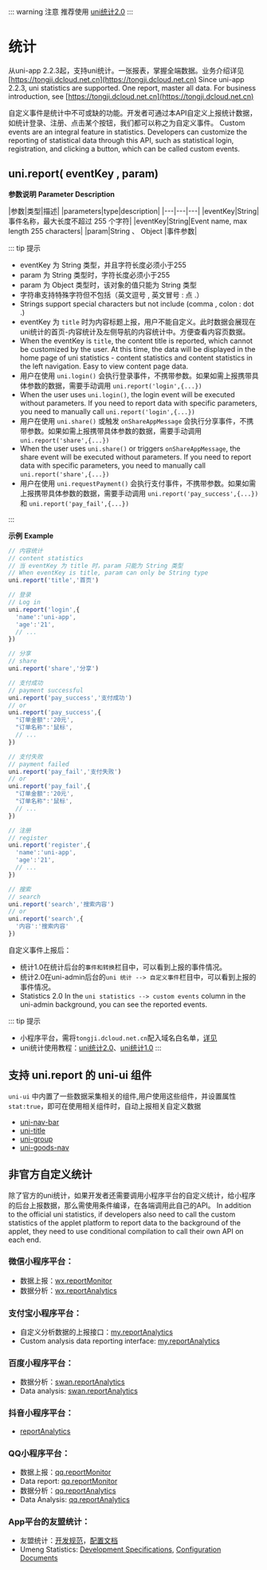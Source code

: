 ::: warning 注意
推荐使用 [uni统计2.0](https://uniapp.dcloud.io/uni-stat-v2.html)
:::
# 统计

从uni-app 2.2.3起，支持uni统计。一张报表，掌握全端数据。业务介绍详见[https://tongji.dcloud.net.cn](https://tongji.dcloud.net.cn)
Since uni-app 2.2.3, uni statistics are supported. One report, master all data. For business introduction, see [https://tongji.dcloud.net.cn](https://tongji.dcloud.net.cn)

自定义事件是统计中不可或缺的功能。开发者可通过本API自定义上报统计数据，如统计登录、注册、点击某个按钮，我们都可以称之为自定义事件。
Custom events are an integral feature in statistics. Developers can customize the reporting of statistical data through this API, such as statistical login, registration, and clicking a button, which can be called custom events.

## uni.report( eventKey , param)

**参数说明**
**Parameter Description**

|参数|类型|描述|
|parameters|type|description|
|---|---|---|
|eventKey|String|事件名称，最大长度不超过 255 个字符|
|eventKey|String|Event name, max length 255 characters|
|param|String 、 Object	|事件参数|

::: tip 提示
- eventKey 为 String 类型，并且字符长度必须小于255
- param 为 String 类型时，字符长度必须小于255
- param 为 Object 类型时，该对象的值只能为 String 类型
- 字符串支持特殊字符但不包括（英文逗号 , 英文冒号 : 点 .）
- Strings support special characters but not include (comma , colon : dot .)
- eventKey 为 `title` 时为内容标题上报，用户不能自定义。此时数据会展现在uni统计的首页-内容统计及左侧导航的内容统计中。方便查看内容页数据。
- When the eventKey is `title`, the content title is reported, which cannot be customized by the user. At this time, the data will be displayed in the home page of uni statistics - content statistics and content statistics in the left navigation. Easy to view content page data.
- 用户在使用 `uni.login()` 会执行登录事件，不携带参数。如果如需上报携带具体参数的数据，需要手动调用 `uni.report('login',{...})`
- When the user uses `uni.login()`, the login event will be executed without parameters. If you need to report data with specific parameters, you need to manually call `uni.report('login',{...})`
- 用户在使用 `uni.share()` 或触发 `onShareAppMessage` 会执行分享事件，不携带参数。如果如需上报携带具体参数的数据，需要手动调用 `uni.report('share',{...})`
- When the user uses `uni.share()` or triggers `onShareAppMessage`, the share event will be executed without parameters. If you need to report data with specific parameters, you need to manually call `uni.report('share',{...})`
- 用户在使用 `uni.requestPayment()` 会执行支付事件，不携带参数。如果如需上报携带具体参数的数据，需要手动调用 `uni.report('pay_success',{...})` 和 `uni.report('pay_fail',{...})`

:::

**示例**
**Example**

```javascript
// 内容统计
// content statistics
// 当 eventKey 为 title 时，param 只能为 String 类型
// When eventKey is title, param can only be String type
uni.report('title','首页')

// 登录
// Log in
uni.report('login',{
  'name':'uni-app',
  'age':'21',
  // ...
})

// 分享
// share
uni.report('share','分享')

// 支付成功
// payment successful
uni.report('pay_success','支付成功')
// or
uni.report('pay_success',{
  "订单金额":'20元',
  "订单名称":'鼠标',
  // ...
})

// 支付失败
// payment failed
uni.report('pay_fail','支付失败')
// or
uni.report('pay_fail',{
  "订单金额":'20元',
  "订单名称":'鼠标',
  // ...
})

// 注册
// register
uni.report('register',{
  'name':'uni-app',
  'age':'21',
  // ...
})

// 搜索
// search
uni.report('search','搜索内容')
// or
uni.report('search',{
  '内容':'搜索内容'
})

```

自定义事件上报后：
- 统计1.0在统计后台的`事件和转换`栏目中，可以看到上报的事件情况。
- 统计2.0在uni-admin后台的`uni 统计 --> 自定义事件`栏目中，可以看到上报的事件情况。
- Statistics 2.0 In the `uni statistics --> custom events` column in the uni-admin background, you can see the reported events.

::: tip 提示
- 小程序平台，需将`tongji.dcloud.net.cn`配入域名白名单，[详见](https://ask.dcloud.net.cn/article/36298)
- uni统计使用教程：[uni统计2.0](https://uniapp.dcloud.io/uni-stat-v2.html)、[uni统计1.0](https://uniapp.dcloud.io/uni-stat-v1.html)
:::

## 支持 uni.report 的 uni-ui 组件
`uni-ui` 中内置了一些数据采集相关的组件,用户使用这些组件，并设置属性 `stat:true`，即可在使用相关组件时，自动上报相关自定义数据

- [uni-nav-bar](https://ext.dcloud.net.cn/plugin?name=uni-nav-bar)
- [uni-title](https://ext.dcloud.net.cn/plugin?name=uni-title)
- [uni-group](https://ext.dcloud.net.cn/plugin?name=uni-group)
- [uni-goods-nav](https://ext.dcloud.net.cn/plugin?name=uni-goods-nav)

## 非官方自定义统计
除了官方的uni统计，如果开发者还需要调用小程序平台的自定义统计，给小程序的后台上报数据，那么需使用条件编译，在各端调用此自己的API。
In addition to the official uni statistics, if developers also need to call the custom statistics of the applet platform to report data to the background of the applet, they need to use conditional compilation to call their own API on each end.

### 微信小程序平台：
- 数据上报：[wx.reportMonitor](https://developers.weixin.qq.com/minigame/dev/api/data-analysis/wx.reportMonitor.html)
- 数据分析：[wx.reportAnalytics](https://developers.weixin.qq.com/miniprogram/dev/api/data-analysis/wx.reportAnalytics.html)

### 支付宝小程序平台：
- 自定义分析数据的上报接口：[my.reportAnalytics](https://docs.alipay.com/mini/api/report)
- Custom analysis data reporting interface: [my.reportAnalytics](https://docs.alipay.com/mini/api/report)

### 百度小程序平台：
- 数据分析：[swan.reportAnalytics](https://smartprogram.baidu.com/docs/develop/api/data/#swan-reportAnalytics/)
- Data analysis: [swan.reportAnalytics](https://smartprogram.baidu.com/docs/develop/api/data/#swan-reportAnalytics/)

### 抖音小程序平台：
- [reportAnalytics](https://developer.open-douyin.com/docs/resource/zh-CN/mini-game/develop/open-capacity/data-analysis/tt-report-analytics/)

### QQ小程序平台：
- 数据上报：[qq.reportMonitor](https://q.qq.com/wiki/develop/miniprogram/API/open_port/port_dataup.html)
- Data report: [qq.reportMonitor](https://q.qq.com/wiki/develop/miniprogram/API/open_port/port_dataup.html)
- 数据分析：[qq.reportAnalytics](https://q.qq.com/wiki/develop/miniprogram/API/open_port/port_dataanalysis.html#qq-reportanalytics)
- Data Analysis: [qq.reportAnalytics](https://q.qq.com/wiki/develop/miniprogram/API/open_port/port_dataanalysis.html#qq-reportanalytics)

### App平台的友盟统计：
- 友盟统计：[开发规范](http://www.html5plus.org/doc/zh_cn/statistic.html)，[配置文档](https://ask.dcloud.net.cn/article/74)
- Umeng Statistics: [Development Specifications](http://www.html5plus.org/doc/zh_cn/statistic.html), [Configuration Documents](https://ask.dcloud.net.cn/article/74)
